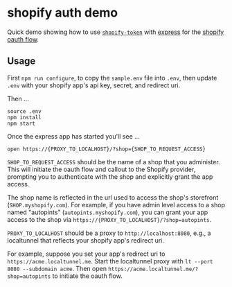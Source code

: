 # shopify auth demo

Quick demo showing how to use [`shopify-token`](https://github.com/lpinca/shopify-token) with [express](https://expressjs.com) for the [shopify oauth flow](https://help.shopify.com/api/guides/authentication/oauth).

## Usage

First `npm run configure`, to copy the `sample.env` file into `.env`, then update `.env` with your shopify app's api key, secret, and redirect uri.

Then ...
```
source .env
npm install
npm start
```

Once the express app has started you'll see ...
```
open https://{PROXY_TO_LOCALHOST}/?shop={SHOP_TO_REQUEST_ACCESS}
```

`SHOP_TO_REQUEST_ACCESS` should be the name of a shop that you administer.  This will initiate the oauth flow and callout to the Shopify provider, prompting you to authenticate with the shop and explicitly grant the app access.  

The shop name is reflected in the url used to access the shop's storefront (`SHOP.myshopify.com`).  For example, if you have admin level access to a shop named "autopints" (`autopints.myshopify.com`), you can grant your app access to the shop via `https://{PROXY_TO_LOCALHOST}/?shop=autopints`.

`PROXY_TO_LOCALHOST` should be a proxy to `http://localhost:8080`, e.g., a localtunnel that reflects your shopify app's redirect uri.

For example, suppose you set your app's redirect uri to `https://acme.localtunnel.me`.  Start the localtunnel proxy with `lt --port 8080 --subdomain acme`.  Then open `https://acme.localtunnel.me/?shop=autopints` to initiate the oauth flow.
